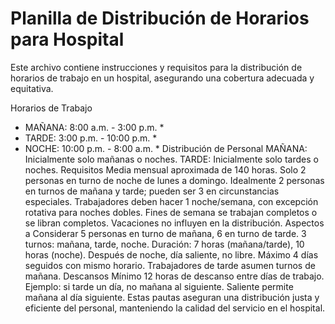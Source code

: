 

# Planilla de Distribución de Horarios para Hospital #
Este archivo contiene instrucciones y requisitos para la distribución de horarios de trabajo en un hospital, asegurando una cobertura adecuada y equitativa.

Horarios de Trabajo
* MAÑANA: 8:00 a.m. - 3:00 p.m. *
* TARDE: 3:00 p.m. - 10:00 p.m. *
* NOCHE: 10:00 p.m. - 8:00 a.m. *
Distribución de Personal
MAÑANA: Inicialmente solo mañanas o noches.
TARDE: Inicialmente solo tardes o noches.
Requisitos
Media mensual aproximada de 140 horas.
Solo 2 personas en turno de noche de lunes a domingo.
Idealmente 2 personas en turnos de mañana y tarde; pueden ser 3 en circunstancias especiales.
Trabajadores deben hacer 1 noche/semana, con excepción rotativa para noches dobles.
Fines de semana se trabajan completos o se libran completos.
Vacaciones no influyen en la distribución.
Aspectos a Considerar
5 personas en turno de mañana, 6 en turno de tarde.
3 turnos: mañana, tarde, noche.
Duración: 7 horas (mañana/tarde), 10 horas (noche).
Después de noche, día saliente, no libre.
Máximo 4 días seguidos con mismo horario.
Trabajadores de tarde asumen turnos de mañana.
Descansos
Mínimo 12 horas de descanso entre días de trabajo.
Ejemplo: si tarde un día, no mañana al siguiente. Saliente permite mañana al día siguiente.
Estas pautas aseguran una distribución justa y eficiente del personal, manteniendo la calidad del servicio en el hospital.
